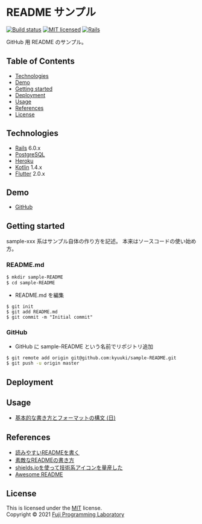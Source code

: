 README サンプル
===============

[![Build status][shield-build]](#)
[![MIT licensed][shield-license]](#)
[![Rails][shield-rails]][rails]

GitHub 用 README のサンプル。

## Table of Contents

* [Technologies](#technologies)
* [Demo](#demo)
* [Getting started](#getting-started)
* [Deployment](#deployment)
* [Usage](#usage)
* [References](#references)
* [License](#license)

## Technologies

* [Rails][rails] 6.0.x
* [PostgreSQL][postgresql]
* [Heroku][heroku]
* [Kotlin][kotlin] 1.4.x
* [Flutter][flutter] 2.0.x

## Demo

* [GitHub](https://github.com/kyuuki/sample-README)

## Getting started

sample-xxx 系はサンプル自体の作り方を記述。
本来はソースコードの使い始め方。

### README.md

```sh
$ mkdir sample-README
$ cd sample-README
```

- README.md を編集

```
$ git init
$ git add README.md
$ git commit -m "Initial commit"
```

### GitHub

- GitHub に sample-README という名前でリポジトリ追加

```sh
$ git remote add origin git@github.com:kyuuki/sample-README.git
$ git push -u origin master
```

## Deployment

## Usage

* [基本的な書き方とフォーマットの構文 (日)](https://docs.github.com/ja/github/writing-on-github/basic-writing-and-formatting-syntax)

## References

* [読みやすいREADMEを書く](https://yakst.com/ja/posts/3859)
* [素敵なREADMEの書き方](https://qiita.com/koeri3/items/f85a617dcb6efebb2cab)
* [shields.ioを使って技術系アイコンを量産した](https://qiita.com/s-yoshiki/items/436bbe1f7160b610b05c)
* [Awesome README](https://github.com/matiassingers/awesome-readme)

## License

This is licensed under the [MIT](https://choosealicense.com/licenses/mit/) license.  
Copyright &copy; 2021 [Fuji Programming Laboratory](https://fuji-labo.com/)



[rails]: https://rubyonrails.org/
[postgresql]: https://www.postgresql.org/
[heroku]: https://www.heroku.com/home

[kotlin]: https://kotlinlang.org/
[flutter]: https://flutter.dev/

[shield-build]: https://img.shields.io/badge/build-passing-brightgreen.svg
[shield-license]: https://img.shields.io/badge/license-MIT-blue.svg
[shield-rails]: https://img.shields.io/badge/-Rails-CC0000.svg?logo=ruby-on-rails&style=flat
